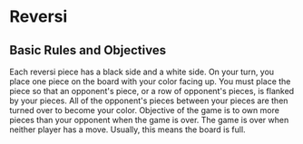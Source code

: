 # Reversi

## Basic Rules and Objectives
Each reversi piece has a black side and a white side. On your turn, you place one piece on the board with your color facing up. You must place the piece so that an opponent's piece, or a row of opponent's pieces, is flanked by your pieces. All of the opponent's pieces between your pieces are then turned over to become your color. Objective of the game is to own more pieces than your opponent when the game is over. The game is over when neither player has a move. Usually, this means the board is full. 



